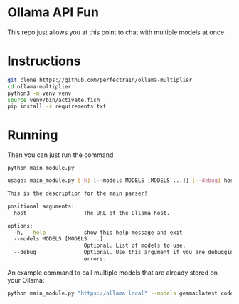 # Ollama API Fun

This repo just allows you at this point to chat with multiple models at once.

# Instructions

```bash
git clone https://github.com/perfectra1n/ollama-multiplier
cd ollama-multiplier
python3 -m venv venv
source venv/bin/activate.fish
pip install -r requirements.txt
```

# Running

Then you can just run the command

```
python main_module.py
```

```bash
usage: main_module.py [-h] [--models MODELS [MODELS ...]] [--debug] host

This is the description for the main parser!

positional arguments:
  host                  The URL of the Ollama host.

options:
  -h, --help            show this help message and exit
  --models MODELS [MODELS ...]
                        Optional. List of models to use.
  --debug               Optional. Use this argument if you are debugging any
                        errors.

```

An example command to call multiple models that are already stored on your Ollama:

```bash
python main_module.py "https://ollama.local" --models gemma:latest codestral:latest qwen:14b phi3:latest llama3:latest mistral:7b mistral-openorca:latest
```
